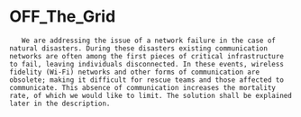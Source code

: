 # OFF_The_Grid 


       We are addressing the issue of a network failure in the case of natural disasters. During these disasters existing communication networks are often among the first pieces of critical infrastructure to fail, leaving individuals disconnected. In these events, wireless fidelity (Wi-Fi) networks and other forms of communication are obsolete; making it difficult for rescue teams and those affected to communicate. This absence of communication increases the mortality rate, of which we would like to limit. The solution shall be explained later in the description.
